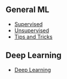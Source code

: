 ## General ML
- [Supervised](<https://github.com/afshinea/stanford-cs-229-machine-learning/blob/d96dd195ea679ce55acc7a18ed1e63cc5f667434/en/cheatsheet-supervised-learning.pdf>)
- [Unsupervised](<https://github.com/afshinea/stanford-cs-229-machine-learning/blob/d96dd195ea679ce55acc7a18ed1e63cc5f667434/en/cheatsheet-unsupervised-learning.pdf>)
- [Tips and Tricks](<https://github.com/afshinea/stanford-cs-229-machine-learning/blob/d96dd195ea679ce55acc7a18ed1e63cc5f667434/en/cheatsheet-machine-learning-tips-and-tricks.pdf>)

## Deep Learning
- [Deep Learning](<https://github.com/afshinea/stanford-cs-229-machine-learning/blob/d96dd195ea679ce55acc7a18ed1e63cc5f667434/en/cheatsheet-deep-learning.pdf>)
 
